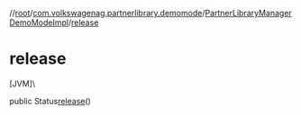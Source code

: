 //[root](../../../index.md)/[com.volkswagenag.partnerlibrary.demomode](../index.md)/[PartnerLibraryManagerDemoModeImpl](index.md)/[release](release.md)

# release

[JVM]\

public Status[release](release.md)()
